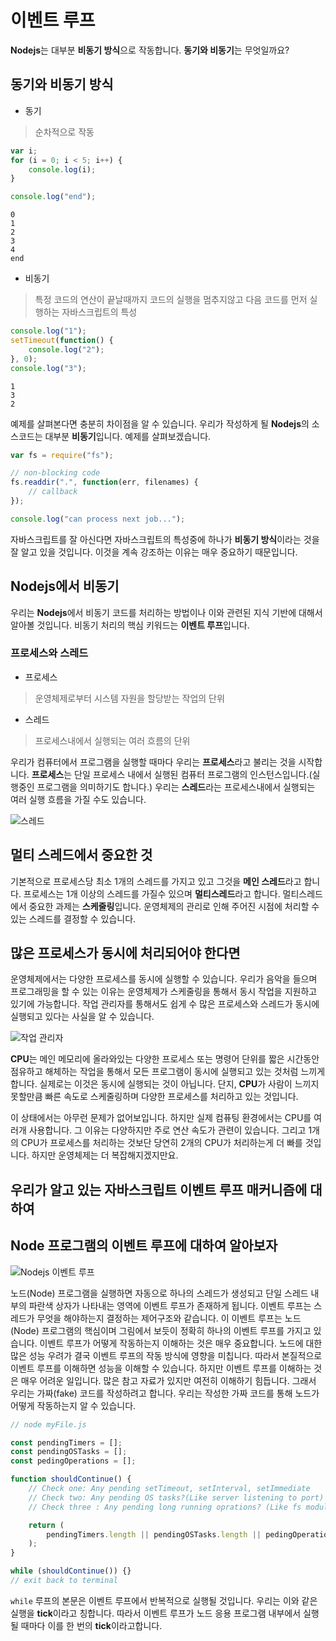 # 이벤트 루프

**Nodejs**는 대부분 **비동기 방식**으로 작동합니다. **동기와 비동기**는 무엇일까요?

## 동기와 비동기 방식

-   동기

> 순차적으로 작동

```javascript
var i;
for (i = 0; i < 5; i++) {
    console.log(i);
}

console.log("end");
```

```
0
1
2
3
4
end
```

-   비동기

> 특정 코드의 연산이 끝날때까지 코드의 실행을 멈추지않고 다음 코드를 먼저 실행하는 자바스크립트의 특성

```javascript
console.log("1");
setTimeout(function() {
    console.log("2");
}, 0);
console.log("3");
```

```
1
3
2
```

예제를 살펴본다면 충분히 차이점을 알 수 있습니다. 우리가 작성하게 될 **Nodejs**의 소스코드는 대부분 **비동기**입니다. 예제를 살펴보겠습니다.

```javascript
var fs = require("fs");

// non-blocking code
fs.readdir(".", function(err, filenames) {
    // callback
});

console.log("can process next job...");
```

자바스크립트를 잘 아신다면 자바스크립트의 특성중에 하나가 **비동기 방식**이라는 것을 잘 알고 있을 것입니다. 이것을 계속 강조하는 이유는 매우 중요하기 때문입니다.

## Nodejs에서 비동기

우리는 **Nodejs**에서 비동기 코드를 처리하는 방법이나 이와 관련된 지식 기반에 대해서 알아볼 것입니다. 비동기 처리의 핵심 키워드는 **이벤트 루프**입니다.

### 프로세스와 스레드

-   프로세스

> 운영체제로부터 시스템 자원을 할당받는 작업의 단위

-   스레드

> 프로세스내에서 실행되는 여러 흐름의 단위

우리가 컴퓨터에서 프로그램을 실행할 때마다 우리는 **프로세스**라고 불리는 것을 시작합니다. **프로세스**는 단일 프로세스 내에서 실행된 컴퓨터 프로그램의 인스턴스입니다.(실행중인 프로그램을 의미하기도 합니다.) 우리는 **스레드**라는 프로세스내에서 실행되는 여러 실행 흐름을 가질 수도 있습니다.

![스레드](https://user-images.githubusercontent.com/27342882/51316764-fc320b00-1a98-11e9-9c71-fb6bcf6a347e.JPG)

## 멀티 스레드에서 중요한 것

기본적으로 프로세스당 최소 1개의 스레드를 가지고 있고 그것을 **메인 스레드**라고 합니다. 프로세스는 1개 이상의 스레드를 가질수 있으며 **멀티스레드**라고 합니다. 멀티스레드에서 중요한 과제는 **스케줄링**입니다. 운영체제의 관리로 인해 주어진 시점에 처리할 수 있는 스레드를 결정할 수 있습니다.

## 많은 프로세스가 동시에 처리되어야 한다면

운영체제에서는 다양한 프로세스를 동시에 실행할 수 있습니다. 우리가 음악을 들으며 프로그래밍을 할 수 있는 이유는 운영체제가 스케줄링을 통해서 동시 작업을 지원하고 있기에 가능합니다. 작업 관리자를 통해서도 쉽게 수 많은 프로세스와 스레드가 동시에 실행되고 있다는 사실을 알 수 있습니다.

![작업 관리자](https://user-images.githubusercontent.com/27342882/51426168-f0c21980-1c29-11e9-86c5-0d39c72e474b.png)

**CPU**는 메인 메모리에 올라와있는 다양한 프로세스 또는 명령어 단위를 짧은 시간동안 점유하고 해체하는 작업을 통해서 모든 프로그램이 동시에 실행되고 있는 것처럼 느끼게 합니다. 실제로는 이것은 동시에 실행되는 것이 아닙니다. 단지, **CPU**가 사람이 느끼지 못할만큼 빠른 속도로 스케줄링하며 다양한 프로세스를 처리하고 있는 것입니다.

이 상태에서는 아무런 문제가 없어보입니다. 하지만 실제 컴퓨팅 환경에서는 CPU를 여러개 사용합니다. 그 이유는 다양하지만 주로 연산 속도가 관련이 있습니다. 그리고 1개의 CPU가 프로세스를 처리하는 것보단 당연히 2개의 CPU가 처리하는게 더 빠를 것입니다. 하지만 운영체제는 더 복잡해지겠지만요.

## 우리가 알고 있는 자바스크립트 이벤트 루프 매커니즘에 대하여

## Node 프로그램의 이벤트 루프에 대하여 알아보자

![Nodejs 이벤트 루프](https://user-images.githubusercontent.com/27342882/51439607-3f41e780-1d00-11e9-9465-19928007147d.JPG)

노드(Node) 프로그램을 실행하면 자동으로 하나의 스레드가 생성되고 단일 스레드 내부의 파란색 상자가 나타내는 영역에 이벤트 루프가 존재하게 됩니다. 이벤트 루프는 스레드가 무엇을 해야하는지 결정하는 제어구조와 같습니다. 이 이벤트 루프는 노드(Node) 프로그램의 핵심이며 그림에서 보듯이 정확히 하나의 이벤트 루프를 가지고 있습니다. 이벤트 루프가 어떻게 작동하는지 이해하는 것은 매우 중요합니다. 노드에 대한 많은 성능 우려가 결국 이벤트 루프의 작동 방식에 영향을 미칩니다. 따라서 본질적으로 이벤트 루프를 이해하면 성능을 이해할 수 있습니다. 하지만 이벤트 루프를 이해하는 것은 매우 어려운 일입니다. 많은 참고 자료가 있지만 여전히 이해하기 힘듭니다. 그래서 우리는 가짜(fake) 코드를 작성하려고 합니다. 우리는 작성한 가짜 코드를 통해 노드가 어떻게 작동하는지 알 수 있습니다.

```javascript
// node myFile.js

const pendingTimers = [];
const pendingOSTasks = [];
const pedingOperations = [];

function shouldContinue() {
    // Check one: Any pending setTimeout, setInterval, setImmediate
    // Check two: Any pending OS tasks?(Like server listening to port)
    // Check three : Any pending long running oprations? (Like fs module)

    return (
        pendingTimers.length || pendingOSTasks.length || pedingOperations.length
    );
}

while (shouldContinue()) {}
// exit back to terminal
```

`while` 루프의 본문은 이벤트 루프에서 반복적으로 실행될 것입니다. 우리는 이와 같은 실행을 **tick**이라고 칭합니다. 따라서 이벤트 루프가 노드 응용 프로그램 내부에서 실행될 때마다 이를 한 번의 **tick**이라고합니다.
